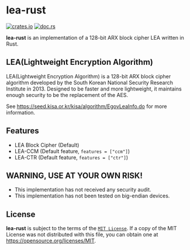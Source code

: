 # **lea-rust**

[![crates.io](https://img.shields.io/crates/v/lea.svg)](https://crates.io/crates/lea)
[![doc.rs](https://docs.rs/lea/badge.svg)](https://docs.rs/lea)

**lea-rust** is an implementation of a 128-bit ARX block cipher LEA written in Rust.

## LEA(Lightweight Encryption Algorithm)

LEA(Lightweight Encryption Algorithm) is a 128-bit ARX block cipher algorithm developed by the South Korean National Security Research Institute in 2013. Designed to be faster and more lightweight, it maintains enough security to be the replacement of the AES.

See <https://seed.kisa.or.kr/kisa/algorithm/EgovLeaInfo.do> for more information.

## Features

- LEA Block Cipher (Default)
- LEA-CCM (Default feature, `features = ["ccm"]`)
- LEA-CTR (Default feature, `features = ["ctr"]`)

## **WARNING, USE AT YOUR OWN RISK!**

- This implementation has not received any security audit.
- This implementation has not been tested on big-endian devices.

## License

**lea-rust** is subject to the terms of the [`MIT License`](./LICENSE.txt). If a copy of the MIT License was not distributed with this file, you can obtain one at <https://opensource.org/licenses/MIT>.
